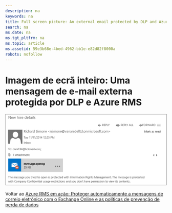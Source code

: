 ```yaml
---
description: na
keywords: na
title: Full screen picture: An external email protected by DLP and Azure RMS
search: na
ms.date: na
ms.tgt_pltfrm: na
ms.topic: article
ms.assetid: 59e3b68e-4bed-4962-bb1e-e82d82f8000a
robots: nofollow
---
```

# Imagem de ecr&#227; inteiro: Uma mensagem de e-mail externa protegida por DLP e Azure RMS
![](../Image/AzRMS_DLPProtectedEmail.png)

Voltar ao [Azure RMS em ação: Proteger automaticamente a mensagens de correio eletrónico com o Exchange Online e as políticas de prevenção de perda de dados](http://technet.microsoft.com/library/jj585026.aspx)

